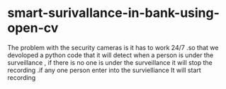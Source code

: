 # smart-surivallance-in-bank-using-open-cv
The problem with the security cameras is it has to work 24/7 .so that we devoloped a python code that it will detect when a person is under the surveillance , if there is no one is under the surveillance it will stop the recording .if any one person enter into the survielliance It will start recording
